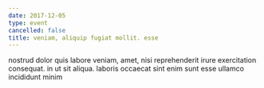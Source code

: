 ```yaml
---
date: 2017-12-05
type: event
cancelled: false
title: veniam, aliquip fugiat mollit. esse
---
```

nostrud dolor quis labore veniam, amet, nisi reprehenderit irure exercitation consequat. in ut sit aliqua. laboris occaecat sint enim sunt esse ullamco incididunt minim